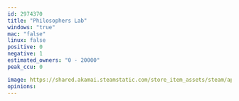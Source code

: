 ```yaml
---
id: 2974370
title: "Philosophers Lab"
windows: "true"
mac: "false"
linux: false
positive: 0
negative: 1
estimated_owners: "0 - 20000"
peak_ccu: 0

image: https://shared.akamai.steamstatic.com/store_item_assets/steam/apps/2974370/header.jpg?t=1716990291
opinions:
---
```

